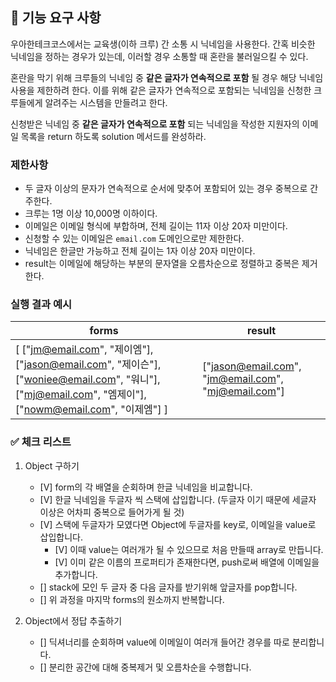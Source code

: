 ## 🚀 기능 요구 사항

우아한테크코스에서는 교육생(이하 크루) 간 소통 시 닉네임을 사용한다. 간혹 비슷한 닉네임을 정하는 경우가 있는데, 이러할 경우 소통할 때 혼란을 불러일으킬 수 있다.

혼란을 막기 위해 크루들의 닉네임 중 **같은 글자가 연속적으로 포함** 될 경우 해당 닉네임 사용을 제한하려 한다. 이를 위해 같은 글자가 연속적으로 포함되는 닉네임을 신청한 크루들에게 알려주는 시스템을 만들려고 한다.


신청받은 닉네임 중 **같은 글자가 연속적으로 포함** 되는 닉네임을 작성한 지원자의 이메일 목록을 return 하도록 solution 메서드를 완성하라.

### 제한사항

- 두 글자 이상의 문자가 연속적으로 순서에 맞추어 포함되어 있는 경우 중복으로 간주한다.
- 크루는 1명 이상 10,000명 이하이다.
- 이메일은 이메일 형식에 부합하며, 전체 길이는 11자 이상 20자 미만이다.
- 신청할 수 있는 이메일은 `email.com` 도메인으로만 제한한다.
- 닉네임은 한글만 가능하고 전체 길이는 1자 이상 20자 미만이다.
- result는 이메일에 해당하는 부분의 문자열을 오름차순으로 정렬하고 중복은 제거한다.

### 실행 결과 예시

| forms | result |
| --- | --- |
| [ ["jm@email.com", "제이엠"], ["jason@email.com", "제이슨"], ["woniee@email.com", "워니"], ["mj@email.com", "엠제이"], ["nowm@email.com", "이제엠"] ] | ["jason@email.com", "jm@email.com", "mj@email.com"] |

### ✅ 체크 리스트
1. Object 구하기
    - [V] form의 각 배열을 순회하며 한글 닉네임을 비교합니다.
    - [V] 한글 닉네임을 두글자 씩 스택에 삽입합니다. (두글자 이기 때문에 세글자 이상은 어차피 중복으로 들어가게 될 것)
    - [V] 스택에 두글자가 모였다면 Object에 두글자를 key로, 이메일을 value로 삽입합니다.
        - [V] 이때 value는 여러개가 될 수 있으므로 처음 만들때 array로 만듭니다.
        - [V] 이미 같은 이름의 프로퍼티가 존재한다면, push로써 배열에 이메일을 추가합니다.
    - [] stack에 모인 두 글자 중 다음 글자를 받기위해 앞글자를 pop합니다.
    - [] 위 과정을 마지막 forms의 원소까지 반복합니다.

2. Object에서 정답 추출하기
    - [] 딕셔너리를 순회하며 value에 이메일이 여러개 들어간 경우를 따로 분리합니다.
    - [] 분리한 공간에 대해 중복제거 및 오름차순을 수행합니다.
